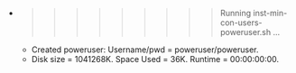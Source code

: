 * >>>>>>>>> Running inst-min-con-users-poweruser.sh ...
  * Created poweruser: Username/pwd = poweruser/poweruser.
  * Disk size = 1041268K. Space Used = 36K. Runtime = 00:00:00:00.
